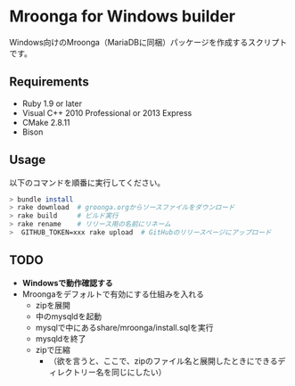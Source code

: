 # Mroonga for Windows builder

Windows向けのMroonga（MariaDBに同梱）パッケージを作成するスクリプトです。

## Requirements

* Ruby 1.9 or later
* Visual C++ 2010 Professional or 2013 Express
* CMake 2.8.11
* Bison

## Usage

以下のコマンドを順番に実行してください。

```bash
> bundle install
> rake download  # groonga.orgからソースファイルをダウンロード
> rake build     # ビルド実行
> rake rename    # リリース用の名前にリネーム
>  GITHUB_TOKEN=xxx rake upload  # GitHubのリリースページにアップロード
```

## TODO

* **Windowsで動作確認する**
* Mroongaをデフォルトで有効にする仕組みを入れる
  * zipを展開
  * 中のmysqldを起動
  * mysqlで中にあるshare/mroonga/install.sqlを実行
  * mysqldを終了
  * zipで圧縮
    * （欲を言うと、ここで、zipのファイル名と展開したときにできるディレクトリー名を同じにしたい）
